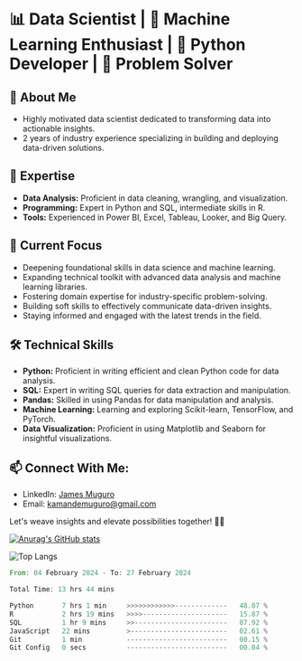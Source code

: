 # 📊 Data Scientist | 🤖 Machine Learning Enthusiast | 🐍 Python Developer | 🧩 Problem Solver

## 📝 About Me
- Highly motivated data scientist dedicated to transforming data into actionable insights.
- 2 years of industry experience specializing in building and deploying data-driven solutions.

## 💼 Expertise
- **Data Analysis:** Proficient in data cleaning, wrangling, and visualization.
- **Programming:** Expert in Python and SQL, intermediate skills in R.
- **Tools:** Experienced in Power BI, Excel, Tableau, Looker, and Big Query.

## 🎯 Current Focus
- Deepening foundational skills in data science and machine learning.
- Expanding technical toolkit with advanced data analysis and machine learning libraries.
- Fostering domain expertise for industry-specific problem-solving.
- Building soft skills to effectively communicate data-driven insights.
- Staying informed and engaged with the latest trends in the field.

## 🛠️ Technical Skills
- **Python:** Proficient in writing efficient and clean Python code for data analysis.
- **SQL:** Expert in writing SQL queries for data extraction and manipulation.
- **Pandas:** Skilled in using Pandas for data manipulation and analysis.
- **Machine Learning:** Learning and exploring Scikit-learn, TensorFlow, and PyTorch.
- **Data Visualization:** Proficient in using Matplotlib and Seaborn for insightful visualizations.

## 📫 Connect With Me:
- LinkedIn: [James Muguro](https://www.linkedin.com/in/james-muguro/)
- Email: [kamandemuguro@gmail.com](mailto:kamandemuguro@gmail.com)

Let's weave insights and elevate possibilities together! 🚀✨

[![Anurag's GitHub stats](https://github-readme-stats.vercel.app/api?username=James-Muguro&show_icons=true&theme=radical&hide_rank=true)](https://github.com/James-Muguro)


![Top Langs](https://github-readme-stats.vercel.app/api/top-langs/?username=James-Muguro&hide_progress=true&layout=compact&langs_count=8)


<!--START_SECTION:waka-->

```rust
From: 04 February 2024 - To: 27 February 2024

Total Time: 13 hrs 44 mins

Python       7 hrs 1 min     >>>>>>>>>>>>-------------   48.07 %
R            2 hrs 19 mins   >>>>---------------------   15.87 %
SQL          1 hr 9 mins     >>-----------------------   07.92 %
JavaScript   22 mins         >------------------------   02.61 %
Git          1 min           -------------------------   00.15 %
Git Config   0 secs          -------------------------   00.04 %
```

<!--END_SECTION:waka-->


<!--
**Kamande-254/Kamande-254** is a ✨ _special_ ✨ repository because its `README.md` (this file) appears on your GitHub profile.

Here are some ideas to get you started:

- 🔭 I’m currently working on ...
- 🌱 I’m currently learning ...
- 👯 I’m looking to collaborate on ...
- 🤔 I’m looking for help with ...
- 💬 Ask me about ...
- 📫 How to reach me: ...
- 😄 Pronouns: ...
- ⚡ Fun fact: ...
-->

